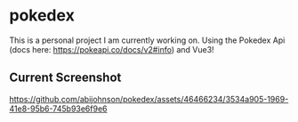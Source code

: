 # pokedex

This is a personal project I am currently working on. Using the Pokedex Api (docs here: https://pokeapi.co/docs/v2#info) and Vue3!

## Current Screenshot

https://github.com/abijohnson/pokedex/assets/46466234/3534a905-1969-41e8-95b6-745b93e6f9e6

